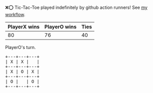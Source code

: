 :x::o: Tic-Tac-Toe played indefinitely by github action runners! See [my workflow](.github/workflows/play.yaml).

|PlayerX wins|PlayerO wins|Ties|
|-|-|-|
|80|76|40|

PlayerO's turn.

<pre>
+---+---+---+
| X | X |   |
+---+---+---+
| X | O | X |
+---+---+---+
| O |   | O |
+---+---+---+
</pre>